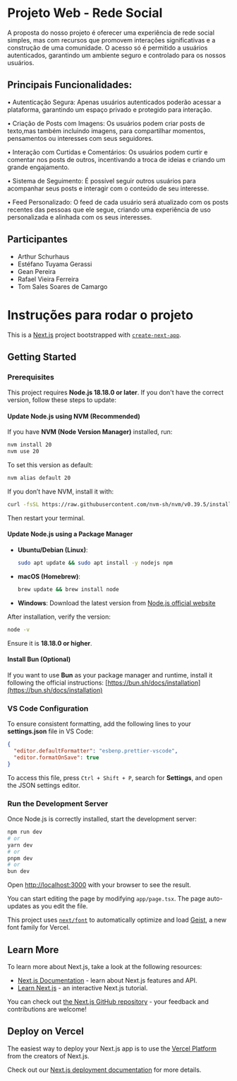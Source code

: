 # Projeto Web - Rede Social

A proposta do nosso projeto é oferecer uma experiência de rede social simples, mas com recursos que promovem interações significativas e a construção de uma comunidade. O acesso só é permitido a usuários autenticados, garantindo um ambiente seguro e controlado para os nossos usuários.

## Principais Funcionalidades:

 • Autenticação Segura: Apenas usuários autenticados poderão acessar a plataforma, garantindo um espaço privado e protegido para interação.

 • Criação de Posts com Imagens: Os usuários podem criar posts de texto,mas também incluindo imagens, para compartilhar momentos, pensamentos ou interesses com seus seguidores.

 • Interação com Curtidas e Comentários: Os usuários podem curtir e comentar nos posts de outros, incentivando a troca de ideias e criando um grande engajamento.

 • Sistema de Seguimento: É possível seguir outros usuários para acompanhar seus posts e interagir com o conteúdo de seu interesse.

 • Feed Personalizado: O feed de cada usuário será atualizado com os posts recentes das pessoas que ele segue, criando uma experiência de uso personalizada e alinhada com os seus interesses.

## Participantes

- Arthur Schurhaus
- Estéfano Tuyama Gerassi
- Gean Pereira
- Rafael Vieira Ferreira
- Tom Sales Soares de Camargo




# Instruções para rodar o projeto


This is a [Next.js](https://nextjs.org) project bootstrapped with [`create-next-app`](https://nextjs.org/docs/app/api-reference/cli/create-next-app).

## Getting Started

### Prerequisites

This project requires **Node.js 18.18.0 or later**. If you don't have the correct version, follow these steps to update:

#### Update Node.js using NVM (Recommended)
If you have **NVM (Node Version Manager)** installed, run:
```bash
nvm install 20
nvm use 20
```

To set this version as default:
```bash
nvm alias default 20
```

If you don’t have NVM, install it with:
```bash
curl -fsSL https://raw.githubusercontent.com/nvm-sh/nvm/v0.39.5/install.sh | bash
```

Then restart your terminal.

#### Update Node.js using a Package Manager

- **Ubuntu/Debian (Linux)**:
  ```bash
  sudo apt update && sudo apt install -y nodejs npm
  ```

- **macOS (Homebrew)**:
  ```bash
  brew update && brew install node
  ```

- **Windows**: Download the latest version from [Node.js official website](https://nodejs.org/)

After installation, verify the version:
```bash
node -v
```
Ensure it is **18.18.0 or higher**.

#### Install Bun (Optional)
If you want to use **Bun** as your package manager and runtime, install it following the official instructions:
[https://bun.sh/docs/installation](https://bun.sh/docs/installation)

### VS Code Configuration

To ensure consistent formatting, add the following lines to your **settings.json** file in VS Code:

```json
{
  "editor.defaultFormatter": "esbenp.prettier-vscode",
  "editor.formatOnSave": true
}
```

To access this file, press `Ctrl + Shift + P`, search for **Settings**, and open the JSON settings editor.

### Run the Development Server

Once Node.js is correctly installed, start the development server:
```bash
npm run dev
# or
yarn dev
# or
pnpm dev
# or
bun dev
```

Open [http://localhost:3000](http://localhost:3000) with your browser to see the result.

You can start editing the page by modifying `app/page.tsx`. The page auto-updates as you edit the file.

This project uses [`next/font`](https://nextjs.org/docs/app/building-your-application/optimizing/fonts) to automatically optimize and load [Geist](https://vercel.com/font), a new font family for Vercel.

## Learn More

To learn more about Next.js, take a look at the following resources:

- [Next.js Documentation](https://nextjs.org/docs) - learn about Next.js features and API.
- [Learn Next.js](https://nextjs.org/learn) - an interactive Next.js tutorial.

You can check out [the Next.js GitHub repository](https://github.com/vercel/next.js) - your feedback and contributions are welcome!

## Deploy on Vercel

The easiest way to deploy your Next.js app is to use the [Vercel Platform](https://vercel.com/new?utm_medium=default-template&filter=next.js&utm_source=create-next-app&utm_campaign=create-next-app-readme) from the creators of Next.js.

Check out our [Next.js deployment documentation](https://nextjs.org/docs/app/building-your-application/deploying) for more details.

